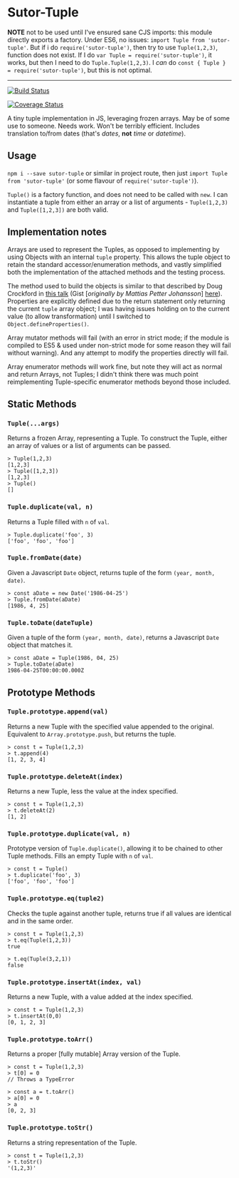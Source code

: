 # Sutor-Tuple

**NOTE** not to be used until I've ensured sane CJS imports: this module directly exports a factory. Under ES6, no issues: `import Tuple from 'sutor-tuple'`. But if i do `require('sutor-tuple')`, then try to use `Tuple(1,2,3)`, function does not exist. If I do `var Tuple = require('sutor-tuple')`, it works, but then I need to do `Tuple.Tuple(1,2,3)`. I *can* do `const { Tuple } = require('sutor-tuple')`, but this is not optimal.

---

[![Build Status](https://semaphoreci.com/api/v1/dancouper/sutor-tuple/branches/master/badge.svg)](https://semaphoreci.com/dancouper/sutor-tuple)

[![Coverage Status](https://coveralls.io/repos/github/DanCouper/Sutor-Tuple/badge.svg?branch=master)](https://coveralls.io/github/DanCouper/Sutor-Tuple?branch=master)

A tiny tuple implementation in JS, leveraging frozen arrays. May be of some use to someone. Needs work. Won't be terribly efficient. Includes translation to/from dates (that's *dates*, **not** *time* or *datetime*).

## Usage


`npm i --save sutor-tuple` or similar in project route, then just `import Tuple from 'sutor-tuple'` (or some flavour of `require('sutor-tuple')`).

`Tuple()` is a factory function, and does not need to be called with `new`. I can instantiate a tuple from either an array or a list of arguments - `Tuple(1,2,3)` and `Tuple([1,2,3])` are both valid.


## Implementation notes

Arrays are used to represent the Tuples, as opposed to implementing by using Objects with an internal `tuple` property. This allows the tuple object to retain the standard accessor/enumeration methods, and vastly simplified both the implementation of the attached methods and the testing process.

The method used to build the objects is similar to that described by Doug Crockford in [this talk](http://vimeo.com/97419177) (Gist \[*originally by Mattias Petter Johansson*\] [here](https://gist.github.com/DanCouper/8c7807c2ee9b1b907675)). Properties are explicitly defined due to the return statement only returning the current `tuple` array object; I was having issues holding on to the current value (to allow transformation) until I switched to `Object.defineProperties()`.

Array mutator methods will fail (with an error in strict mode; if the module is compiled to ES5 & used under non-strict mode for some reason they will fail without warning). And any attempt to modify the properties directly will fail.

Array enumerator methods will work fine, but note they will act as normal and return Arrays, not Tuples; I didn't think there was much point reimplementing Tuple-specific enumerator methods beyond those included.


##  Static Methods

### `Tuple(...args)`

Returns a frozen Array, representing a Tuple. To construct the Tuple, either an array of values or a list of arguments can be passed.

```
> Tuple(1,2,3)
[1,2,3]
> Tuple([1,2,3])
[1,2,3]
> Tuple()
[]
```

### `Tuple.duplicate(val, n)`

Returns a Tuple filled with `n` of `val`.

```
> Tuple.duplicate('foo', 3)
['foo', 'foo', 'foo']
```


### `Tuple.fromDate(date)`

Given a Javascript `Date` object, returns tuple of the form `(year, month, date)`.

```
> const aDate = new Date('1986-04-25')
> Tuple.fromDate(aDate)
[1986, 4, 25]
```

### `Tuple.toDate(dateTuple)`

Given a tuple of the form `(year, month, date)`, returns a Javascript `Date` object that matches it.

```
> const aDate = Tuple(1986, 04, 25)
> Tuple.toDate(aDate)
1986-04-25T00:00:00.000Z
```


## Prototype Methods

### `Tuple.prototype.append(val)`

Returns a new Tuple with the specified value appended to the original. Equivalent to `Array.prototype.push`, but returns the tuple.

```
> const t = Tuple(1,2,3)
> t.append(4)
[1, 2, 3, 4]
```

### `Tuple.prototype.deleteAt(index)`

Returns a new Tuple, less the value at the index specified.

```
> const t = Tuple(1,2,3)
> t.deleteAt(2)
[1, 2]
```

### `Tuple.prototype.duplicate(val, n)`

Prototype version of `Tuple.duplicate()`, allowing it to be chained to other Tuple methods. Fills an empty Tuple with `n` of `val`.

```
> const t = Tuple()
> t.duplicate('foo', 3)
['foo', 'foo', 'foo']
```

### `Tuple.prototype.eq(tuple2)`

Checks the tuple against another tuple, returns true if all values are identical and in the same order.

```
> const t = Tuple(1,2,3)
> t.eq(Tuple(1,2,3))
true

> t.eq(Tuple(3,2,1))
false
```

### `Tuple.prototype.insertAt(index, val)`

Returns a new Tuple, with a value added at the index specified.

```
> const t = Tuple(1,2,3)
> t.insertAt(0,0)
[0, 1, 2, 3]
```

### `Tuple.prototype.toArr()`

Returns a proper [fully mutable] Array version of the Tuple.

```
> const t = Tuple(1,2,3)
> t[0] = 0
// Throws a TypeError

> const a = t.toArr()
> a[0] = 0
> a
[0, 2, 3]
```

### `Tuple.prototype.toStr()`

Returns a string representation of the Tuple.

```
> const t = Tuple(1,2,3)
> t.toStr()
'(1,2,3)'
```

